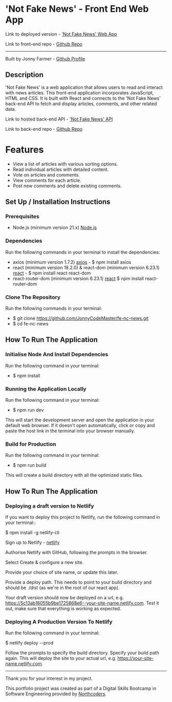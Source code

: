 # 'Not Fake News' - Front End Web App

Link to deployed version - ['Not Fake News' Web App](https://not-fake-news.netlify.app)

Link to front-end repo - [Github Repo](https://github.com/JonnyCodeMaster/fe-nc-news)

---

Built by Jonny Farmer - [Github Profile](https://github.com/JonnyCodeMaster)

## Description

'Not Fake News' is a web application that allows users to read and interact with news articles. This front-end application incorporates JavaScript, HTML and CSS. It is built with React and connects to the 'Not Fake News' back-end API to fetch and display articles, comments, and other related data.

Link to hosted back-end API - ['Not Fake News' API](https://not-fake-news.onrender.com/api)

Link to back-end repo - [Github Repo](https://github.com/JonnyCodeMaster/be-nc-news)

# Features

- View a list of articles with various sorting options.
- Read individual articles with detailed content.
- Vote on articles and comments.
- View comments for each article.
- Post new comments and delete existing comments.

## Set Up / Installation Instructions

### Prerequisites

- Node.js (minimum version 21.x) [Node.js](https://nodejs.org/en/)

### Dependencies

Run the following commands in your terminal to install the dependencies:

- axios (minimum version 1.7.2) [axios](https://www.npmjs.com/package/axios) - $ npm install axios
- react (minimum version 18.2.0) & react-dom (minimum version 6.23.1) [react](https://react.dev/learn/add-react-to-an-existing-project) - $ npm install react react-dom
- react-router-dom (minimum version 6.23.1) [react](https://react.dev/learn/add-react-to-an-existing-project) $ npm install react-router-dom

### Clone The Repository

Run the following commands in your terminal:

- $ git clone https://github.com/JonnyCodeMaster/fe-nc-news.git
- $ cd fe-nc-news

## How To Run The Application

### Initialise Node And Install Dependencies

Run the following command in your terminal:

- $ npm install

### Running the Application Locally

Run the following command in your terminal:

- $ npm run dev

This will start the development server and open the application in your default web browser. If it doesn't open automatically, click or copy and paste the host link in the terminal into your browser manually.

### Build for Production

Run the following command in your terminal:

- $ npm run build

This will create a build directory with all the optimized static files.

## How To Run The Application

### Deploying a draft version to Netlify

If you want to deploy this project to Netlify, run the following command in your terminal::

$ npm install -g netlify-cli

Sign up to Netlify - [netlify](https://app.netlify.com)

Authorise Netlify with GitHub, following the prompts in the browser.

Select Create & configure a new site.

Provide your choice of site name, or update this later.

Provide a deploy path. This needs to point to your build directory and should be ./dist (as we're in the root of our react app).

Your draft version should now be deployed on a url, e.g. https://5c13ab16055b9be1725868e6--your-site-name.netlify.com. Test it out, make sure that everything is working as expected.


### Deploying A Production Version To Netlify

Run the following command in your terminal:

$ netlify deploy --prod

Follow the prompts to specify the build directory. Specify your build path again. This will deploy the site to your actual url, e.g. https://your-site-name.netlify.com.

---

Thank you for your interest in my project.

This portfolio project was created as part of a Digital Skills Bootcamp in Software Engineering provided by [Northcoders](https://northcoders.com/).

